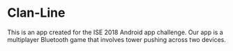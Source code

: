 # Clan-Line
This is an app created for the ISE 2018 Android app challenge.
Our app is a multiplayer Bluetooth game that involves tower pushing across two devices. 
